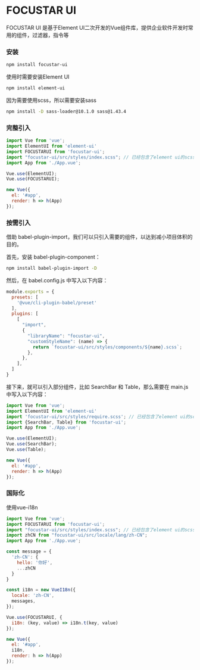 # FOCUSTAR UI

FOCUSTAR UI 是基于Element UI二次开发的Vue组件库，提供企业软件开发时常用的组件，过滤器，指令等

### 安装

```sh
npm install focustar-ui
```

使用时需要安装Element UI

```sh
npm install element-ui
```

因为需要使用scss，所以需要安装sass

```sh
npm install -D sass-loader@10.1.0 sass@1.43.4
```

### 完整引入

```js
import Vue from 'vue';
import ElementUI from 'element-ui'
import FOCUSTARUI from 'focustar-ui';
import "focustar-ui/src/styles/index.scss"; // 已经包含了element ui的scss
import App from './App.vue';

Vue.use(ElementUI);
Vue.use(FOCUSTARUI);

new Vue({
  el: '#app',
  render: h => h(App)
});
```

### 按需引入

借助 babel-plugin-import，我们可以只引入需要的组件，以达到减小项目体积的目的。

首先，安装 babel-plugin-component：

```sh
npm install babel-plugin-import -D
```

然后，在 babel.config.js 中写入以下内容：

```js
module.exports = {
  presets: [
    '@vue/cli-plugin-babel/preset'
  ],
  plugins: [
    [
      "import",
      {
        "libraryName": "focustar-ui",
        "customStyleName": (name) => {
          return `focustar-ui/src/styles/components/${name}.scss`;
        },
      },
    ],
  ]
}
```

接下来，就可以引入部分组件，比如 SearchBar 和 Table，那么需要在 main.js 中写入以下内容：

```js
import Vue from 'vue';
import ElementUI from 'element-ui'
import 'focustar-ui/src/styles/require.scss'; // 已经包含了element ui的scss
import {SearchBar, Table} from 'focustar-ui';
import App from './App.vue';

Vue.use(ElementUI);
Vue.use(SearchBar);
Vue.use(Table);

new Vue({
  el: '#app',
  render: h => h(App)
});
```

### 国际化

使用vue-i18n

```js
import Vue from 'vue';
import FOCUSTARUI from 'focustar-ui';
import "focustar-ui/src/styles/index.scss"; // 已经包含了element ui的scss
import zhCN from "focustar-ui/src/locale/lang/zh-CN";
import App from './App.vue';

const message = {
  'zh-CN': {
    hello: '你好',
    ...zhCN
  }
}

const i18n = new VueI18n({
  locale: 'zh-CN',
  messages,
});

Vue.use(FOCUSTARUI, {
  i18n: (key, value) => i18n.t(key, value)
});

new Vue({
  el: '#app',
  i18n,
  render: h => h(App)
});
```